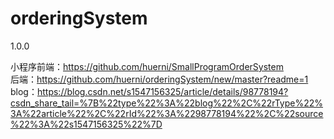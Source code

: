 # orderingSystem
1.0.0

小程序前端：https://github.com/huerni/SmallProgramOrderSystem  
后端：https://github.com/huerni/orderingSystem/new/master?readme=1  
blog：https://blog.csdn.net/s1547156325/article/details/98778194?csdn_share_tail=%7B%22type%22%3A%22blog%22%2C%22rType%22%3A%22article%22%2C%22rId%22%3A%2298778194%22%2C%22source%22%3A%22s1547156325%22%7D
